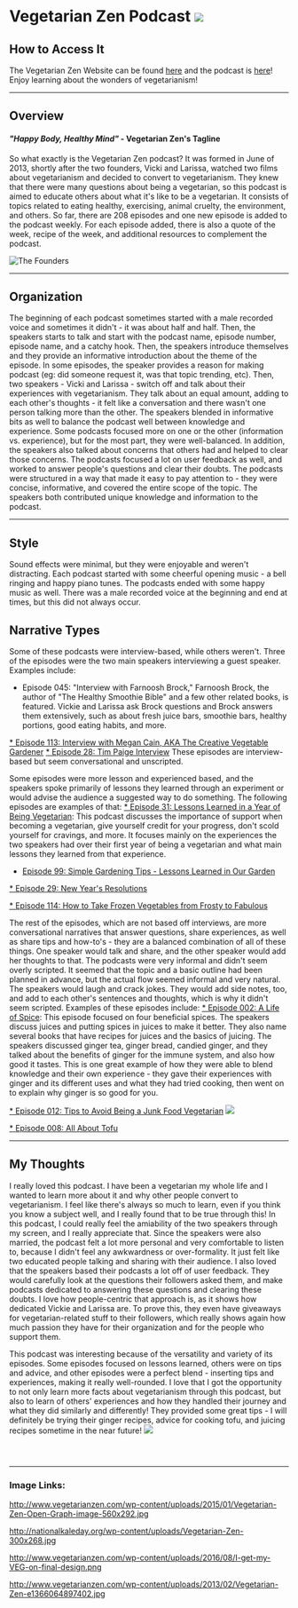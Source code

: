 # Vegetarian Zen Podcast ![](http://www.vegetarianzen.com/wp-content/uploads/2015/01/Vegetarian-Zen-Open-Graph-image-560x292.jpg)

## How to Access It
The Vegetarian Zen Website can be found [here](http://www.vegetarianzen.com/) and the podcast is [here](http://www.vegetarianzen.com/podcast-2/)! Enjoy learning about the wonders of vegetarianism!

---

## Overview
#### *"Happy Body, Healthy Mind"* - Vegetarian Zen's Tagline

So what exactly is the Vegetarian Zen podcast? It was formed in June of 2013, shortly after the two founders, Vicki and Larissa, watched two films about vegetarianism and decided to convert to vegetarianism. They knew that there were many questions about being a vegetarian, so this podcast is aimed to educate others about what it's like to be a vegetarian. It consists of topics related to eating healthy, exercising, animal cruelty, the environment, and others. So far, there are 208 episodes and one new episode is added to the podcast weekly. For each episode added, there is also a quote of the week, recipe of the week, and additional resources to complement the podcast.

![The Founders](http://nationalkaleday.org/wp-content/uploads/Vegetarian-Zen-300x268.jpg)

---

## Organization

The beginning of each podcast sometimes started with a male recorded voice and sometimes it didn't - it was about half and half. Then, the speakers starts to talk and start with the podcast name, episode number, episode name, and a catchy hook. Then, the speakers introduce themselves and they provide an informative introduction about the theme of the episode. In some episodes, the speaker provides a reason for making podcast (eg: did someone request it, was that topic trending, etc). Then, two speakers - Vicki and Larissa - switch off and talk about their experiences with vegetarianism. They talk about an equal amount, adding to each other's thoughts - it felt like a conversation and there wasn't one person talking more than the other. The speakers blended in informative bits as well to balance the podcast well between knowledge and experience. Some podcasts focused more on one or the other (information vs. experience), but for the most part, they were well-balanced. In addition, the speakers also talked about concerns that others had and helped to clear those concerns. The podcasts focused a lot on user feedback as well, and worked to answer people's questions and clear their doubts. The podcasts were structured in a way that made it easy to pay attention to - they were concise, informative, and covered the entire scope of the topic. The speakers both contributed unique knowledge and information to the podcast.

---

## Style

Sound effects were minimal, but they were enjoyable and weren't distracting. Each podcast started with some cheerful opening music - a bell ringing and happy piano tunes. The podcasts ended with some happy music as well. There was a male recorded voice at the beginning and end at times, but this did not always occur.

## Narrative Types

Some of these podcasts were interview-based, while others weren't. Three of the episodes were the two main speakers interviewing a guest speaker. Examples include:
* Episode 045: "Interview with Farnoosh Brock," Farnoosh Brock, the author of "The Healthy Smoothie Bible" and a few other related books, is featured. Vickie and Larissa ask Brock questions and Brock answers them extensively, such as about fresh juice bars, smoothie bars, healthy portions, good eating habits, and more.

[* Episode 113: Interview with Megan Cain, AKA The Creative Vegetable Gardener](http://www.vegetarianzen.com/blog/2015/08/16/vz-113/)
[* Episode 28: Tim Paige Interview](http://www.vegetarianzen.com/blog/2013/12/22/vz-028-tim-paige-interview/)
These episodes are interview-based but seem conversational and unscripted.

Some episodes were more lesson and experienced based, and the speakers spoke primarily of lessons they learned through an experiment or would advise the audience a suggested way to do something. The following episodes are examples of that:
[* Episode 31: Lessons Learned in a Year of Being Vegetarian](http://www.vegetarianzen.com/blog/2014/01/19/vz-031-vegetarian-lessons-learned/): This podcast discusses the importance of support when becoming a vegetarian, give yourself credit for your progress, don't scold yourself for cravings, and more. It focuses mainly on the experiences the two speakers had over their first year of being a vegetarian and what main lessons they learned from that experience.

* [Episode 99: Simple Gardening Tips - Lessons Learned in Our Garden](http://www.vegetarianzen.com/blog/2015/05/10/vz-099/)

[* Episode 29: New Year's Resolutions](http://www.vegetarianzen.com/blog/2013/12/29/vz-029-new-years-resolutions/)

[* Episode 114: How to Take Frozen Vegetables from Frosty to Fabulous](http://www.vegetarianzen.com/blog/2015/08/23/vz114/)

The rest of the episodes, which are not based off interviews, are more conversational narratives that answer questions, share experiences, as well as share tips and how-to's - they are a balanced combination of all of these things. One speaker would talk and share, and the other speaker would add her thoughts to that. The podcasts were very informal and didn't seem overly scripted. It seemed that the topic and a basic outline had been planned in advance, but the actual flow seemed informal and very natural. The speakers would laugh and crack jokes. They would add side notes, too, and add to each other's sentences and thoughts, which is why it didn't seem scripted. Examples of these episodes include:
[* Episode 002: A Life of Spice](http://www.vegetarianzen.com/blog/2013/08/04/vz-008-all-about-tofu/): This episode focused on four beneficial spices. The speakers discuss juices and putting spices in juices to make it better. They also name several books that have recipes for juices and the basics of juicing. The speakers discussed ginger tea, ginger bread, candied ginger, and they talked about the benefits of ginger for the immune system, and also how good it tastes. This is one great example of how they were able to blend knowledge and their own experience - they gave their experiences with ginger and its different uses and what they had tried cooking, then went on to explain why ginger is so good for you.

[* Episode 012: Tips to Avoid Being a Junk Food Vegetarian](http://www.vegetarianzen.com/blog/2013/09/01/vz-012-junk-food-vegetarian/)
![](http://www.vegetarianzen.com/wp-content/uploads/2016/08/I-get-my-VEG-on-final-design.png)

[* Episode 008: All About Tofu](http://www.vegetarianzen.com/blog/2013/08/04/vz-008-all-about-tofu/)

---

## My Thoughts

I really loved this podcast. I have been a vegetarian my whole life and I wanted to learn more about it and why other people convert to vegetarianism. I feel like there's always so much to learn, even if you think you know a subject well, and I really found that to be true through this! In this podcast, I could really feel the amiability of the two speakers through my screen, and I really appreciate that. Since the speakers were also married, the podcast felt a lot more personal and very comfortable to listen to, because I didn't feel any awkwardness or over-formality. It just felt like two educated people talking and sharing with their audience. I also loved that the speakers based their podcasts a lot off of user feedback. They would carefully look at the questions their followers asked them, and make podcasts dedicated to answering these questions and clearing these doubts. I love how people-centric that approach is, as it shows how dedicated Vickie and Larissa are. To prove this, they even have giveaways for vegetarian-related stuff to their followers, which really shows again how much passion they have for their organization and for the people who support them.


This podcast was interesting because of the versatility and variety of its episodes. Some episodes focused on lessons learned, others were on tips and advice, and other episodes were a perfect blend - inserting tips and experiences, making it really well-rounded. I love that I got the opportunity to not only learn more facts about vegetarianism through this podcast, but also to learn of others' experiences and how they handled their journey and what they did similarly and differently! They provided some great tips - I will definitely be trying their ginger recipes, advice for cooking tofu, and juicing recipes sometime in the near future!
![](http://www.vegetarianzen.com/wp-content/uploads/2013/02/Vegetarian-Zen-e1366064897402.jpg)



```

```

```


```
---
### **Image Links:**

http://www.vegetarianzen.com/wp-content/uploads/2015/01/Vegetarian-Zen-Open-Graph-image-560x292.jpg

http://nationalkaleday.org/wp-content/uploads/Vegetarian-Zen-300x268.jpg

http://www.vegetarianzen.com/wp-content/uploads/2016/08/I-get-my-VEG-on-final-design.png

http://www.vegetarianzen.com/wp-content/uploads/2013/02/Vegetarian-Zen-e1366064897402.jpg


